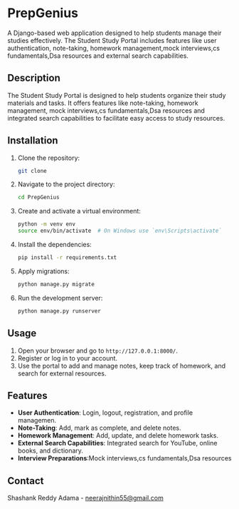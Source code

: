 # PrepGenius

A Django-based web application designed to help students manage their studies effectively. The Student Study Portal includes features like user authentication, note-taking, homework management,mock interviews,cs fundamentals,Dsa resources and external search capabilities.

## Description
The Student Study Portal is designed to help students organize their study materials and tasks. It offers features like note-taking, homework management, mock interviews,cs fundamentals,Dsa resources and integrated search capabilities to facilitate easy access to study resources.

## Installation
1. Clone the repository:
    ```sh
    git clone 
    ```
2. Navigate to the project directory:
    ```sh
    cd PrepGenius
    ```
3. Create and activate a virtual environment:
    ```sh
    python -m venv env
    source env/bin/activate  # On Windows use `env\Scripts\activate`
    ```
4. Install the dependencies:
    ```sh
    pip install -r requirements.txt
    ```
5. Apply migrations:
    ```sh
    python manage.py migrate
    ```
6. Run the development server:
    ```sh
    python manage.py runserver
    ```

## Usage
1. Open your browser and go to `http://127.0.0.1:8000/`.
2. Register or log in to your account.
3. Use the portal to add and manage notes, keep track of homework, and search for external resources.

## Features
- **User Authentication**: Login, logout, registration, and profile managemen.
- **Note-Taking**: Add, mark as complete, and delete notes.
- **Homework Management**: Add, update, and delete homework tasks.
- **External Search Capabilities**: Integrated search for YouTube, online books, and dictionary.
- **Interview Preparations**:Mock interviews,cs fundamentals,Dsa resources


## Contact
 Shashank Reddy Adama - [neerajnithin55@gmail.com](mailto:your-email@example.com)


